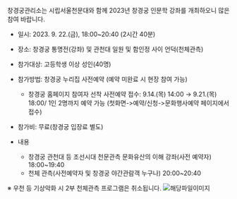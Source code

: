 창경궁관리소는 시립서울천문대와 함께 2023년 창경궁 인문학 강좌를 개최하오니 많은 참여 바랍니다.

- 일시: 2023. 9. 22.(금), 18:00~20:40 (2시간 40분)
- 장소: 창경궁 통명전(강좌) 및 관천대 일원 및 함인정 사이 언덕(천체관측)
- 참가대상: 고등학생 이상 성인(40명)
- 참가방법: 창경궁 누리집 사전예약 (예약 미완료 시 현장 참여 가능)
  - 창경궁 홈페이지 참여자 선착 사전예약 접수: 9.14.(목) 14:00 → 9.21.(목) 18:00/ 1인 2명까지 예약 가능
  (첫화면->예약/신청->문화행사예약 페이지에서 접수)

- 참가비: 무료(창경궁 입장료 별도)

- 내용
  - 창경궁 관천대 등 조선시대 천문관측 문화유산의 이해 강좌(사전 예약자) 18:00~19:40
  - 천체 관측(사전예약자 및 창경궁 야간관람객 누구나) 20:00~20:40

※ 우천 등 기상악화 시 2부 천체관측 프로그램은 취소됩니다. ![해당파일이미지](https://cgg.cha.go.kr/agapp/cmm/fms/getImage.do?atchFileId=FILE_000000000140074&fileSn=1)